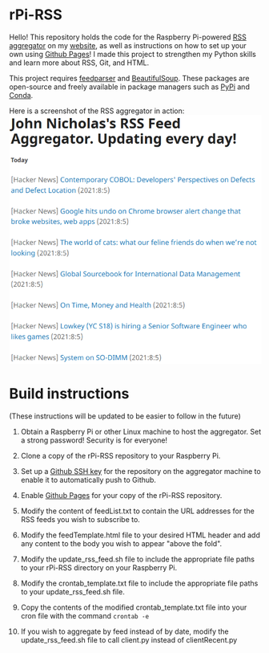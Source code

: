# rPi-RSS
Hello! This repository holds the code for the Raspberry Pi-powered [RSS aggregator](https://johngnicholas.github.io/rss_feed/feed.html) on my [website](https://johngnicholas.github.io), as well as instructions on how to set up your own using [Github Pages](https://pages.github.com/)! I made this project to strengthen my Python skills and learn more about RSS, Git, and HTML.

This project requires [feedparser](https://github.com/kurtmckee/feedparser) and [BeautifulSoup](https://www.crummy.com/software/BeautifulSoup/). These packages are open-source and freely available in package managers such as [PyPi](https://pypi.org/) and [Conda](https://conda.io).

Here is a screenshot of the RSS aggregator in action:
![RSS Feed Image](rss_feed_image.png)

# Build instructions
(These instructions will be updated to be easier to follow in the future)

1. Obtain a Raspberry Pi or other Linux machine to host the aggregator. Set a strong password! Security is for everyone!

2. Clone a copy of the rPi-RSS repository to your Raspberry Pi.

3. Set up a [Github SSH key](https://docs.github.com/en/github/authenticating-to-github/connecting-to-github-with-ssh) for the repository on the aggregator machine to enable it to automatically push to Github.

4. Enable [Github Pages](https://docs.github.com/en/pages/getting-started-with-github-pages/creating-a-github-pages-site#creating-your-site) for your copy of the rPi-RSS repository.

5. Modify the content of feedList.txt to contain the URL addresses for the RSS feeds you wish to subscribe to.

6. Modify the feedTemplate.html file to your desired HTML header and add any content to the body you wish to appear "above the fold".

7. Modify the update_rss_feed.sh file to include the appropriate file paths to your rPi-RSS directory on your Raspberry Pi.

8. Modify the crontab_template.txt file to include the appropriate file paths to your update_rss_feed.sh file.

9. Copy the contents of the modified crontab_template.txt file into your cron file with the command `crontab -e`

10. If you wish to aggregate by feed instead of by date, modify the update_rss_feed.sh file to call client.py instead of clientRecent.py
